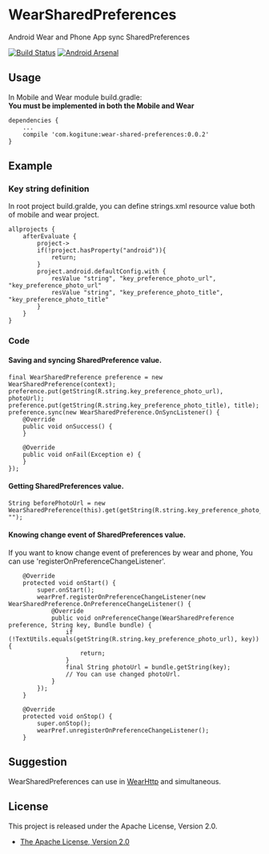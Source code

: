 WearSharedPreferences
=====================

Android Wear and Phone App sync SharedPreferences

[![Build Status](https://travis-ci.org/takahirom/WearSharedPreferences.svg?branch=0.0.1-alpha)](https://travis-ci.org/takahirom/WearSharedPreferences)
[![Android Arsenal](https://img.shields.io/badge/Android%20Arsenal-WearSharedPreferences-brightgreen.svg?style=flat)](https://android-arsenal.com/details/1/1496)

## Usage
In Mobile and Wear module build.gradle:  
**You must be implemented in both the Mobile and Wear**

```
dependencies {
    ...
    compile 'com.kogitune:wear-shared-preferences:0.0.2'
}
```

## Example

### Key string definition

In root project build.gralde, you can define strings.xml resource value both of mobile and wear project.
```
allprojects {
    afterEvaluate {
        project->
        if(!project.hasProperty("android")){
            return;
        }
        project.android.defaultConfig.with {
            resValue "string", "key_preference_photo_url", "key_preference_photo_url"
            resValue "string", "key_preference_photo_title", "key_preference_photo_title"
        }
    }
}
```

### Code

#### Saving and syncing SharedPreference value.

```
final WearSharedPreference preference = new WearSharedPreference(context);
preference.put(getString(R.string.key_preference_photo_url), photoUrl);
preference.put(getString(R.string.key_preference_photo_title), title);
preference.sync(new WearSharedPreference.OnSyncListener() {
    @Override
    public void onSuccess() {
    }

    @Override
    public void onFail(Exception e) {
    }
});
```

#### Getting SharedPreferences value.

```
String beforePhotoUrl = new WearSharedPreference(this).get(getString(R.string.key_preference_photo_url), "");
```

#### Knowing change event of SharedPreferences value.

If you want to know change event of preferences by wear and phone, You can use 'registerOnPreferenceChangeListener'.

```
    @Override
    protected void onStart() {
        super.onStart();
        wearPref.registerOnPreferenceChangeListener(new WearSharedPreference.OnPreferenceChangeListener() {
            @Override
            public void onPreferenceChange(WearSharedPreference preference, String key, Bundle bundle) {
                if (!TextUtils.equals(getString(R.string.key_preference_photo_url), key)) {
                    return;
                }
                final String photoUrl = bundle.getString(key);
                // You can use changed photoUrl.
            }
        });
    }

    @Override
    protected void onStop() {
        super.onStop();
        wearPref.unregisterOnPreferenceChangeListener();
    }
```


## Suggestion

WearSharedPreferences can use in [WearHttp](https://github.com/takahirom/WearHttp) and simultaneous.


## License

This project is released under the Apache License, Version 2.0.

* [The Apache License, Version 2.0](http://www.apache.org/licenses/LICENSE-2.0)
